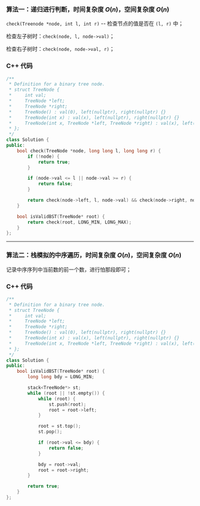 ### 算法一：递归进行判断，时间复杂度 $O(n)$，空间复杂度 $O(n)$

`check(Treenode *node, int l, int r)` -- 检查节点的值是否在 `(l, r)` 中；

检查左子树时：`check(node, l, node->val)`；

检查右子树时：`check(node, node->val, r)`；

### C++ 代码
```c++
/**
 * Definition for a binary tree node.
 * struct TreeNode {
 *     int val;
 *     TreeNode *left;
 *     TreeNode *right;
 *     TreeNode() : val(0), left(nullptr), right(nullptr) {}
 *     TreeNode(int x) : val(x), left(nullptr), right(nullptr) {}
 *     TreeNode(int x, TreeNode *left, TreeNode *right) : val(x), left(left), right(right) {}
 * };
 */
class Solution {
public:
    bool check(TreeNode *node, long long l, long long r) {
        if (!node) {
            return true;
        }

        if (node->val <= l || node->val >= r) {
            return false;
        }

        return check(node->left, l, node->val) && check(node->right, node->val, r);
    }

    bool isValidBST(TreeNode* root) {
        return check(root, LONG_MIN, LONG_MAX);
    }
};
```

---

### 算法二：栈模拟的中序遍历，时间复杂度 $O(n)$，空间复杂度 $O(n)$

记录中序序列中当前数的前一个数，进行怕那段即可；

### C++ 代码
```c++
/**
 * Definition for a binary tree node.
 * struct TreeNode {
 *     int val;
 *     TreeNode *left;
 *     TreeNode *right;
 *     TreeNode() : val(0), left(nullptr), right(nullptr) {}
 *     TreeNode(int x) : val(x), left(nullptr), right(nullptr) {}
 *     TreeNode(int x, TreeNode *left, TreeNode *right) : val(x), left(left), right(right) {}
 * };
 */
class Solution {
public:
    bool isValidBST(TreeNode* root) {
        long long bdy = LONG_MIN;

        stack<TreeNode*> st;
        while (root || !st.empty()) {
            while (root) {
                st.push(root);
                root = root->left;
            }

            root = st.top();
            st.pop();

            if (root->val <= bdy) {
                return false;
            }

            bdy = root->val;
            root = root->right;
        }

        return true;
    }
};
```
